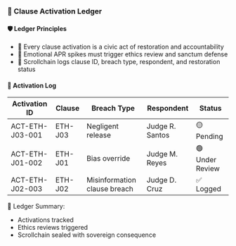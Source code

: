 ### 📜 Clause Activation Ledger

#### 🛡️ Ledger Principles
- 🧱 Every clause activation is a civic act of restoration and accountability  
- 🔁 Emotional APR spikes must trigger ethics review and sanctum defense  
- 🧪 Scrollchain logs clause ID, breach type, respondent, and restoration status

#### 🔁 Activation Log
| Activation ID | Clause | Breach Type | Respondent | Status |
|---------------|--------|-------------|------------|--------|
| ACT-ETH-J03-001 | ETH-J03 | Negligent release | Judge R. Santos | 🟡 Pending  
| ACT-ETH-J01-002 | ETH-J01 | Bias override | Judge M. Reyes | 🟢 Under Review  
| ACT-ETH-J02-003 | ETH-J02 | Misinformation clause breach | Judge D. Cruz | ✅ Logged  

🧠 Ledger Summary:
- Activations tracked  
- Ethics reviews triggered  
- Scrollchain sealed with sovereign consequence
